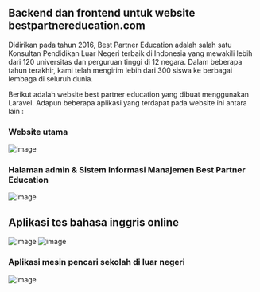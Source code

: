 ## Backend dan frontend untuk website bestpartnereducation.com  

Didirikan pada tahun 2016, Best Partner Education adalah salah satu Konsultan Pendidikan Luar Negeri terbaik di Indonesia yang mewakili lebih dari 120 universitas dan perguruan tinggi di 12 negara. Dalam beberapa tahun terakhir, kami telah mengirim lebih dari 300 siswa ke berbagai lembaga di seluruh dunia.

Berikut adalah website best partner education yang dibuat menggunakan Laravel. Adapun beberapa aplikasi yang terdapat pada website ini antara lain :

### Website utama  
![image](https://github.com/irfanvarren/bp/assets/48541830/b5874e08-0c14-4da9-909c-15c014a912a2)  
  
### Halaman admin & Sistem Informasi Manajemen Best Partner Education  
![image](https://github.com/irfanvarren/bp/assets/48541830/09152d56-4371-4f0d-a69c-ed8851cddfe7)

## Aplikasi tes bahasa inggris online
![image](https://github.com/irfanvarren/bp/assets/48541830/738551a5-f959-49e5-a16e-b32ad06e1b48)
![image](https://github.com/irfanvarren/bp/assets/48541830/f4cf6f4c-53ad-4d22-ab3f-ed46ce7886e9)

### Aplikasi mesin pencari sekolah di luar negeri  
![image](https://github.com/irfanvarren/bp/assets/48541830/dda9a047-e0a3-4aa4-8aae-d85886f8b773)  

